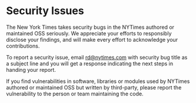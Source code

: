 # Security Issues

The New York Times takes security bugs in the NYTimes authored or maintained OSS seriously. We appreciate your efforts to responsibly disclose your findings, and will make every effort to acknowledge your contributions.

To report a security issue, email rd@nytimes.com with security bug title as a subject line and you will get a response indicating the next steps in handing your report.

If you find vulnerabilities in software, libraries or modules used by NYTimes authored or maintained OSS but written by third-party, please report the vulnerability to the person or team maintaining the code. 
